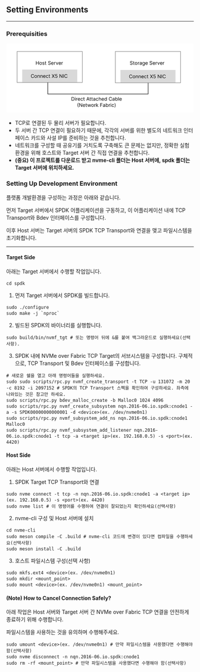 ## Setting Environments

---

### Prerequisities

<img src="./assets/ndp-hardware-conf.svg">

- TCP로 연결된 두 물리 서버가 필요합니다.
- 두 서버 간 TCP 연결이 필요하기 때문에, 각각의 서버를 위한 별도의 네트워크 인터페이스 카드와 사설 IP를 준비하는 것을 추천합니다.
- 네트워크를 구성할 때 공유기를 거치도록 구축해도 큰 문제는 없지만, 정확한 실험 환경을 위해 호스트와 Target 서버 간 직접 연결을 추천합니다.
- **(중요) 이 프로젝트를 다운로드 받고 nvme-cli 폴더는 Host 서버에, spdk 폴더는 Target 서버에 위치하세요.**

### Setting Up Development Environment

플랫폼 개발환경을 구성하는 과정은 아래와 같습니다.

먼저 Target 서버에서 SPDK 어플리케이션을 구동하고, 이 어플리케이션 내에 TCP Transport와 Bdev 인터페이스를 구성합니다.

이후 Host 서버는 Target 서버의 SPDK TCP Transport와 연결을 맺고 파일시스템을 초기화합니다.

---

#### Target Side

아래는 Target 서버에서 수행할 작업입니다.

```shell
cd spdk
```

1. 먼저 Target 서버에서 SPDK를 빌드합니다.
```shell
sudo ./configure
sudo make -j `nproc`
```

2. 빌드된 SPDK의 바이너리를 실행합니다.

```shell
sudo build/bin/nvmf_tgt # 또는 명령어 뒤에 &를 붙여 백그라운드로 실행하세요(선택사항).
```

3. SPDK 내에 NVMe over Fabric TCP Target의 서브시스템을 구성합니다. 구체적으로, TCP Transport 및 Bdev 인터페이스를 구성합니다.

```shell
# 새로운 쉘을 열고 아래 명령어들을 실행하세요.
sudo sudo scripts/rpc.py nvmf_create_transport -t TCP -u 131072 -m 20 -c 8192 -i 2097152 # SPDK의 TCP Transport 스펙을 확인하여 구성하세요. 좌측에 나와있는 것은 참고만 하세요.
sudo scripts/rpc.py bdev_malloc_create -b Malloc0 1024 4096
sudo scripts/rpc.py nvmf_create_subsystem nqn.2016-06.io.spdk:cnode1 -a -s SPDK00000000000001 -d <device>(ex. /dev/nvme0n1)
sudo scripts/rpc.py nvmf_subsystem_add_ns nqn.2016-06.io.spdk:cnode1 Malloc0
sudo scripts/rpc.py nvmf_subsystem_add_listener nqn.2016-06.io.spdk:cnode1 -t tcp -a <target ip>(ex. 192.168.0.5) -s <port>(ex. 4420)
```

#### Host Side

아래는 Host 서버에서 수행할 작업입니다.

1. SPDK Target TCP Transport와 연결

```shell
sudo nvme connect -t tcp -n nqn.2016-06.io.spdk:cnode1 -a <target ip>(ex. 192.168.0.5) -s <port>(ex. 4420)
sudo nvme list # 이 명령어를 수행하여 연결이 잘되었는지 확인하세요(선택사항) 
```

2. nvme-cli 구성 및 Host 서버에 설치

```shell
cd nvme-cli
sudo meson compile -C .build # nvme-cli 코드에 변경이 있다면 컴파일을 수행하세요(선택사항)
sudo meson install -C .build
```

3. 호스트 파일시스템 구성(선택 사항)

```shell
sudo mkfs.ext4 <device>(ex. /dev/nvme0n1)
sudo mkdir <mount_point>
sudo mount <device>(ex. /dev/nvme0n1) <mount_point>
```

#### (Note) How to Cancel Connection Safely?

아래 작업은 Host 서버와 Target 서버 간 NVMe over Fabric TCP 연결을 안전하게 종료하기 위해 수행합니다.

파일시스템을 사용하는 것을 유의하며 수행해주세요.

```shell
sudo umount <device>(ex. /dev/nvme0n1) # 만약 파일시스템을 사용했다면 수행해야 함(선택사항)
sudo nvme disconnect -n nqn.2016-06.io.spdk:cnode1
sudo rm -rf <mount_point> # 만약 파일시스템을 사용했다면 수행해야 함(선택사항)
```

